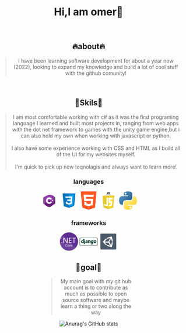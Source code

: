 <div align="center">

<h1> Hi,I am omer👋 </h1>


<br/>

## 🔥about🔥
> I have been learning software development for about a year now (2022),
looking to expand my knowledge and build a lot of cool stuff with the github comunity!

<br/>

## 🦾Skils🦾
> I am most comfortable working with c# as it was the first programing language I learned and built most projects in, ranging from web apps with the dot net framework to games with the unity game engine,but i can also hold my own when working with javascript or python.<br/><br/>
I also have some experience working with CSS and HTML as I build all of the UI for my websites myself.<br/><br/>I'm quick to pick up new teqnolagis and always want to learn more! 

  <h3>languages</h3>
 <div class="row">
  <div style="width:70%;" class="row">
 <img src="languages/c.png" alt="dot_net" />
 <img src="languages/css_icon.png" alt="dot_net" />
  <img src="languages/html_icon.png" alt="dot_net" />
   <img src="languages/js_icon.png" alt="dot_net" />
    <img src="languages/python_icon.png" alt="dot_net" />
</div>
</div>

  <h3>frameworks</h5>
  <div class="row">
  <div style="width:50%;" class="row">
 <img src="framework_icons/dot_net_icon.png" alt="dot_net" />
 <img src="framework_icons/django_icon.png" alt="django" />
  <img src="framework_icons/unity_icon.png" alt="dot_net" />

<br/>

## 🎯goal🎯
> My main goal with my git hub account is to contribute as much as possible to open source software and maybe learn a thing or two along the way

![Anurag's GitHub stats](https://github-readme-stats.vercel.app/api?username=OmerSturm&show_icons=true&theme=dark)

</div>
